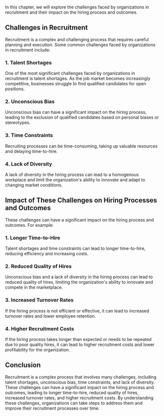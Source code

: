 
In this chapter, we will explore the challenges faced by organizations in recruitment and their impact on the hiring process and outcomes.

Challenges in Recruitment
-------------------------

Recruitment is a complex and challenging process that requires careful planning and execution. Some common challenges faced by organizations in recruitment include:

### 1. Talent Shortages

One of the most significant challenges faced by organizations in recruitment is talent shortages. As the job market becomes increasingly competitive, businesses struggle to find qualified candidates for open positions.

### 2. Unconscious Bias

Unconscious bias can have a significant impact on the hiring process, leading to the exclusion of qualified candidates based on personal biases or stereotypes.

### 3. Time Constraints

Recruiting processes can be time-consuming, taking up valuable resources and delaying time-to-hire.

### 4. Lack of Diversity

A lack of diversity in the hiring process can lead to a homogenous workplace and limit the organization's ability to innovate and adapt to changing market conditions.

Impact of These Challenges on Hiring Processes and Outcomes
-----------------------------------------------------------

These challenges can have a significant impact on the hiring process and outcomes. For example:

### 1. Longer Time-to-Hire

Talent shortages and time constraints can lead to longer time-to-hire, reducing efficiency and increasing costs.

### 2. Reduced Quality of Hires

Unconscious bias and a lack of diversity in the hiring process can lead to reduced quality of hires, limiting the organization's ability to innovate and compete in the marketplace.

### 3. Increased Turnover Rates

If the hiring process is not efficient or effective, it can lead to increased turnover rates and lower employee retention.

### 4. Higher Recruitment Costs

If the hiring process takes longer than expected or needs to be repeated due to poor quality hires, it can lead to higher recruitment costs and lower profitability for the organization.

Conclusion
----------

Recruitment is a complex process that involves many challenges, including talent shortages, unconscious bias, time constraints, and lack of diversity. These challenges can have a significant impact on the hiring process and outcomes, leading to longer time-to-hire, reduced quality of hires, increased turnover rates, and higher recruitment costs. By understanding these challenges, organizations can take steps to address them and improve their recruitment processes over time.
